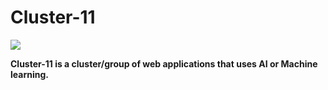 # Cluster-11

![](https://github.com/Prottoy2938/cluster-11-website/workflows/Check%20Committed%20Code/badge.svg)

**Cluster-11 is a cluster/group of web applications that uses AI or Machine learning.**

